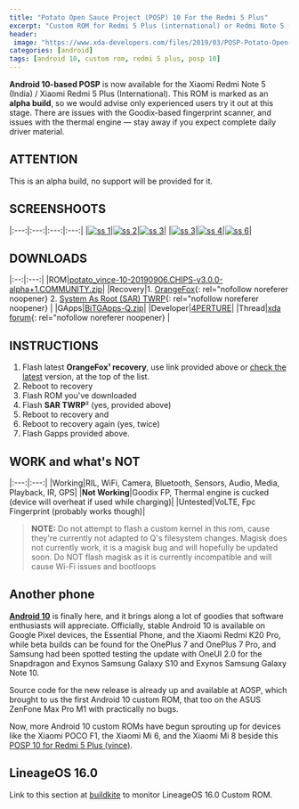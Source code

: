 ```yaml
---
title: "Potato Open Sauce Project (POSP) 10 For the Redmi 5 Plus"
excerpt: "Custom ROM for Redmi 5 Plus (international) or Redmi Note 5 (India) based on Android 10"
header:
 image: "https://www.xda-developers.com/files/2019/03/POSP-Potato-Open-Sauce-Project.png"
categories: [android]
tags: [android 10, custom rom, redmi 5 plus, posp 10]
---
```

**Android 10-based POSP** is now available for the Xiaomi Redmi Note 5 (India) / Xiaomi Redmi 5 Plus (International). This ROM is marked as an **alpha build**, so we would advise only experienced users try it out at this stage. There are issues with the Goodix-based fingerprint scanner, and issues with the thermal engine — stay away if you expect complete daily driver material.

## ATTENTION

This is an alpha build, no support will be provided for it.

## SCREENSHOOTS

|:---:|:---:|:---:|:---:|
|[![ss 1](/assets/images/photo_2019-09-06_23-51-00.jpg)](/assets/images/photo_2019-09-06_23-51-00.jpg)|[![ss 2](/assets/images/photo_2019-09-06_23-51-13.jpg)](/assets/images/photo_2019-09-06_23-51-13.jpg)|[![ss 3](/assets/images/photo_2019-09-06_23-51-17.jpg)](/assets/images/photo_2019-09-06_23-51-17.jpg)|
|[![ss 3](/assets/images/photo_2019-09-06_23-51-21.jpg)](/assets/images/photo_2019-09-06_23-51-21.jpg)|[![ss 4](/assets/images/photo_2019-09-06_23-51-25.jpg)](/assets/images/photo_2019-09-06_23-51-25.jpg)|[![ss 6](/assets/images/photo_2019-09-06_23-51-28.jpg)](/assets/images/photo_2019-09-06_23-51-28.jpg)|

## DOWNLOADS

|:--:|:---:|
|ROM|[potato_vince-10-20190906.CHIPS-v3.0.0-alpha+1.COMMUNITY.zip](https://sourceforge.net/projects/aperture-builds/files/POSP/10/potato_vince-10-20190906.CHIPS-v3.0.0-alpha%2B1.COMMUNITY.zip/download)|
|Recovery|1. [OrangeFox](https://sourceforge.net/projects/orangefox/files/vince/OrangeFox-R10.0-Stable-vince.zip/download){: rel="nofollow noreferer noopener} 2. [System As Root (SAR) TWRP](https://mi.knoacc.org/dl/drive?id=1yJh0dt980TnXA5689KWn11bdXA8bjO7l&name=SAR_TWRP&size=20.4MB){: rel="nofollow noreferer noopener} |
|GApps|[BiTGApps-Q.zip](https://mi.knoacc.org/dl/drive?id=11oBlR6OhWSdJbYG1MgH9WYL29RkLwUuc&name=Gapps10&size=91MB)|
|Developer|[4PERTURE](https://forum.xda-developers.com/member.php?u=8984156)|
|Thread|[xda forum](https://forum.xda-developers.com/redmi-note-5/development/rom-posp-q-t3965423){: rel="nofollow noreferer noopener} |

## INSTRUCTIONS

1. Flash latest **OrangeFox¹ recovery**, use link provided above or [check the latest](https://sourceforge.net/projects/orangefox/files/vince/) version, at the top of the list.
2. Reboot to recovery
3. Flash ROM you've downloaded
4. Flash **SAR TWRP**² (yes, provided above)
5. Reboot to recovery and
6. Reboot to recovery again (yes, twice)
7. Flash Gapps provided above.

## WORK and what's NOT

|:---:|:---:|
|Working|RIL, WiFi, Camera, Bluetooth, Sensors, Audio, Media, Playback, IR, GPS|
|**Not Working**|Goodix FP, Thermal engine is cucked (device will overheat if used while charging)|
|Untested|VoLTE, Fpc Fingerprint (probably works though)|

> **NOTE:** Do not attempt to flash a custom kernel in this rom, cause they're currently not adapted to Q's filesystem changes. Magisk does not currently work, it is a magisk bug and will hopefully be updated soon. Do NOT flash magisk as it is currently incompatible and will cause Wi-Fi issues and bootloops

## Another phone

**[Android 10](/)** is finally here, and it brings along a lot of goodies that software enthusiasts will appreciate. Officially, stable Android 10 is available on Google Pixel devices, the Essential Phone, and the Xiaomi Redmi K20 Pro, while beta builds can be found for the OnePlus 7 and OnePlus 7 Pro, and Samsung had been spotted testing the update with OneUI 2.0 for the Snapdragon and Exynos Samsung Galaxy S10 and Exynos Samsung Galaxy Note 10.

Source code for the new release is already up and available at AOSP, which brought to us the first Android 10 custom ROM, that too on the ASUS ZenFone Max Pro M1 with practically no bugs.

Now, more Android 10 custom ROMs have begun sprouting up for devices like the Xiaomi POCO F1, the Xiaomi Mi 6, and the Xiaomi Mi 8 beside this [POSP 10 for Redmi 5 Plus (vince)](/android/android-10-custom-rom-redmi-5-plus-vince/).

## LineageOS 16.0

Link to this section at [buildkite](https://buildkite.com/lineageos/android/builds?branch=lineage-16.0) to monitor LineageOS 16.0 Custom ROM.
